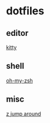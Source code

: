 # dotfiles

## editor
[kitty](https://github.com/kovidgoyal/kitty)

## shell
[oh-my-zsh](https://github.com/ohmyzsh/ohmyzsh)

## misc
[z jump around](https://github.com/rupa/z)
